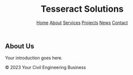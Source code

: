 <!DOCTYPE html>
<html lang="en">
<head>
    <meta charset="UTF-8">
    <meta name="viewport" content="width=device-width, initial-scale=1.0">
    <title>Tesseract Solutions</title>
    <link rel="stylesheet" href="style.css">
</head>
<body>
    <header>
        <h1>Tesseract Solutions</h1>
        <!-- Add navigation links -->
        <nav>
            <a href="index.html">Home</a>
            <a href="about.html">About</a>
            <a href="services.html">Services</a>
            <a href="projects.html">Projects</a>
            <a href="news.html">News</a>
            <a href="contact.html">Contact</a>
        </nav>
    </header>
    <section>
        <h2>About Us</h2>
        <p>Your introduction goes here.</p>
    </section>
    <!-- Add more sections for services, notable projects, news, and contact -->
    <footer>
        <p>&copy; 2023 Your Civil Engineering Business</p>
    </footer>
</body>
</html>
